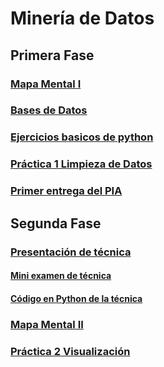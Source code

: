 # Minería de Datos

## Primera Fase
### [Mapa Mental I](MapaMental_1_1816658.pdf)
### [Bases de Datos](https://github.com/LeslieSosa/Mineria-de-Datos-003/blob/main/Ej1_BasesDatos_Equipo_2.pdf)
### [Ejercicios basicos de python](Ej_Python_1816658.ipynb)
### [Práctica 1 Limpieza de Datos](https://github.com/LeslieSosa/Mineria-de-Datos-003/blob/main/Ej_Limpieza_Equipo2.ipynb)
### [Primer entrega del PIA](https://github.com/arelitolentino/Mineria-de-datos/blob/main/Avance1_PIA_Equipo2.ipynb)

## Segunda Fase
### [Presentación de técnica](https://github.com/LeslieSosa/Mineria-de-Datos-003/blob/main/Presentaci%C3%B3n_Patrones%20Secuenciales_2%20.pdf)
#### [Mini examen de técnica](https://github.com/arelitolentino/Mineria-de-datos/blob/main/Calificaci%C3%B3n_Patrones-secuenciales_Equipo2.pdf)
#### [Código en Python de la técnica](GSP.py)
### [Mapa Mental II](MapaMental_2_1816658.pdf)
### [Práctica 2 Visualización](https://github.com/LeslieSosa/Mineria-de-Datos-003/blob/main/Visualizaci%C3%B3n_Equipo2.ipynb)
